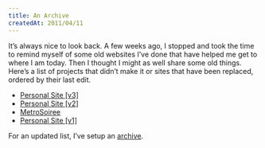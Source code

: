 ```yaml
---
title: An Archive
createdAt: 2011/04/11
---
```

It’s always nice to look back. A few weeks ago, I stopped and took the time to remind myself of some old websites I’ve done that have helped me get to where I am today. Then I thought I might as well share some old things. Here’s a list of projects that didn’t make it or sites that have been replaced, ordered by their last edit.

- [Personal Site [v3]](http://kenton.me/-/archive/v3)
- [Personal Site [v2]](http://kenton.me/-/archive/v2)
- [MetroSoiree](http://kenton.me/-/archive/metrosoiree)
- [Personal Site [v1]](http://kenton.me/-/archive/v1)

For an updated list, I’ve setup an [archive](http://kenton.me/archive).
